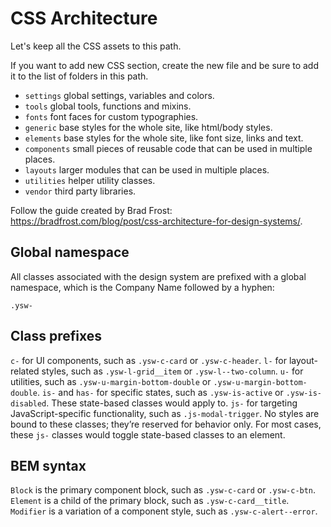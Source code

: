 # CSS Architecture

Let's keep all the CSS assets to this path.

If you want to add new CSS section, create the new file and be sure to add it to the list of folders in this path.

- `settings` global settings, variables and colors.
- `tools` global tools, functions and mixins.
- `fonts` font faces for custom typographies.
- `generic` base styles for the whole site, like html/body styles.
- `elements` base styles for the whole site, like font size, links and text.
- `components` small pieces of reusable code that can be used in multiple places.
- `layouts` larger modules that can be used in multiple places.
- `utilities` helper utility classes.
- `vendor` third party libraries.

Follow the guide created by Brad Frost: https://bradfrost.com/blog/post/css-architecture-for-design-systems/.

## Global namespace

All classes associated with the design system are prefixed with a global namespace, which is the Company Name followed by a hyphen:

```
.ysw-
```

## Class prefixes

`c-` for UI components, such as `.ysw-c-card` or `.ysw-c-header`.
`l-` for layout-related styles, such as `.ysw-l-grid__item` or `.ysw-l--two-column`.
`u-` for utilities, such as `.ysw-u-margin-bottom-double` or `.ysw-u-margin-bottom-double`.
`is-` and `has-` for specific states, such as `.ysw-is-active` or `.ysw-is-disabled`. These state-based classes would apply to.
`js-` for targeting JavaScript-specific functionality, such as `.js-modal-trigger`. No styles are bound to these classes; they’re reserved for behavior only. For most cases, these `js-` classes would toggle state-based classes to an element.

## BEM syntax

`Block` is the primary component block, such as `.ysw-c-card` or `.ysw-c-btn`.
`Element` is a child of the primary block, such as `.ysw-c-card__title`.
`Modifier` is a variation of a component style, such as `.ysw-c-alert--error`.
